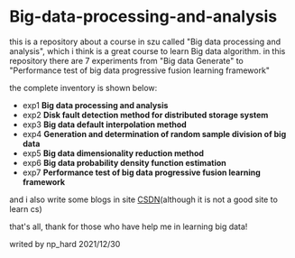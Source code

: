 # Big-data-processing-and-analysis

this is a repository about a course in szu called "Big data processing and analysis", which i think is a great course to learn Big data algorithm.
in this repository there are 7 experiments from "Big data Generate" to "Performance test of big data progressive fusion learning framework"

the complete inventory is shown below:

* exp1 **Big data processing and analysis**
* exp2 **Disk fault detection method for distributed storage system**
* exp3 **Big data default interpolation method**
* exp4 **Generation and determination of random sample division of big data**
* exp5 **Big data dimensionality reduction method**
* exp6 **Big data probability density function estimation**
* exp7 **Performance test of big data progressive fusion learning framework**

and i also write some blogs in site [CSDN](https://blog.csdn.net/np_hard/category_10946960.html?spm=1001.2014.3001.5482)(although it is not a good site to learn cs)


that's all, thank for those who have help me in learning big data!

writed by np_hard 2021/12/30

